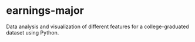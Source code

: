 # earnings-major
Data analysis and visualization of different features for a college-graduated dataset using Python.
